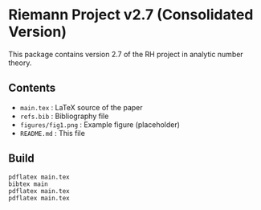 
# Riemann Project v2.7 (Consolidated Version)

This package contains version 2.7 of the RH project in analytic number theory.

## Contents
- `main.tex` : LaTeX source of the paper
- `refs.bib` : Bibliography file
- `figures/fig1.png` : Example figure (placeholder)
- `README.md` : This file

## Build
```
pdflatex main.tex
bibtex main
pdflatex main.tex
pdflatex main.tex
```
